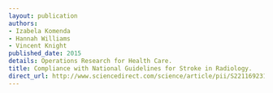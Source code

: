 ```yaml
---
layout: publication
authors:
- Izabela Komenda
- Hannah Williams
- Vincent Knight
published_date: 2015
details: Operations Research for Health Care.
title: Compliance with National Guidelines for Stroke in Radiology.
direct_url: http://www.sciencedirect.com/science/article/pii/S2211692314200191
---
```

